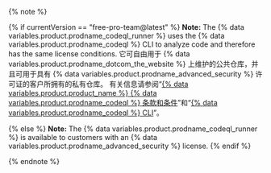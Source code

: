 {% note %}

{% if currentVersion == "free-pro-team@latest" %}
**Note:** The
{% data variables.product.prodname_codeql_runner %} uses the {% data variables.product.prodname_codeql %} CLI to analyze code and therefore has the same license conditions. 它可自由用于 {% data variables.product.prodname_dotcom_the_website %} 上维护的公共仓库，并且可用于具有 {% data variables.product.prodname_advanced_security %} 许可证的客户所拥有的私有仓库。 有关信息请参阅“[{% data variables.product.product_name %} {% data variables.product.prodname_codeql %} 条款和条件](https://securitylab.github.com/tools/codeql/license)”和“[{% data variables.product.prodname_codeql %} CLI](https://help.semmle.com/codeql/codeql-cli.html)”。

{% else %}
**Note:** The
{% data variables.product.prodname_codeql_runner %} is available to customers with an {% data variables.product.prodname_advanced_security %} license.
{% endif %}

{% endnote %}
